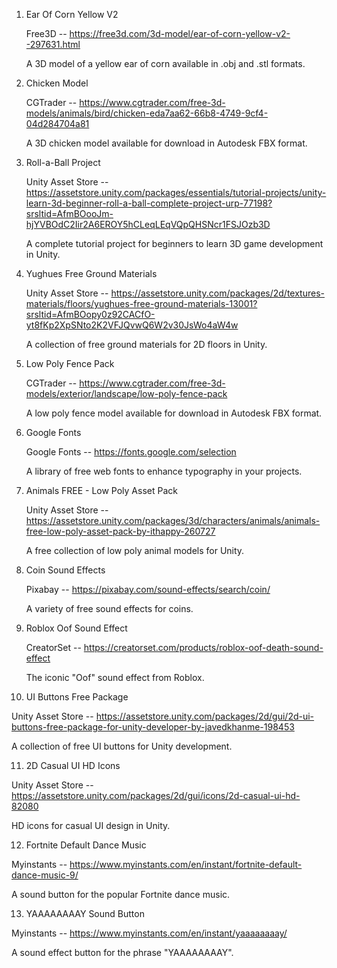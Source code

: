   

1. Ear Of Corn Yellow V2 

   Free3D -- https://free3d.com/3d-model/ear-of-corn-yellow-v2--297631.html  

   A 3D model of a yellow ear of corn available in .obj and .stl formats. 

  

2. Chicken Model 

   CGTrader -- https://www.cgtrader.com/free-3d-models/animals/bird/chicken-eda7aa62-66b8-4749-9cf4-04d284704a81 

   A 3D chicken model available for download in Autodesk FBX format. 

  

3. Roll-a-Ball Project 

   Unity Asset Store -- https://assetstore.unity.com/packages/essentials/tutorial-projects/unity-learn-3d-beginner-roll-a-ball-complete-project-urp-77198?srsltid=AfmBOooJm-hjYVBOdC2Iir2A6EROY5hCLeqLEqVQpQHSNcr1FSJOzb3D   

   A complete tutorial project for beginners to learn 3D game development in Unity. 

  

4. Yughues Free Ground Materials 

   Unity Asset Store -- https://assetstore.unity.com/packages/2d/textures-materials/floors/yughues-free-ground-materials-13001?srsltid=AfmBOopy0z92CACfO-yt8fKp2XpSNto2K2VFJQvwQ6W2v30JsWo4aW4w 

   A collection of free ground materials for 2D floors in Unity. 

  

5. Low Poly Fence Pack 

   CGTrader -- https://www.cgtrader.com/free-3d-models/exterior/landscape/low-poly-fence-pack    

   A low poly fence model available for download in Autodesk FBX format. 

  

 

 

6. Google Fonts 

   Google Fonts -- https://fonts.google.com/selection 

   A library of free web fonts to enhance typography in your projects. 

  

7. Animals FREE - Low Poly Asset Pack 

   Unity Asset Store -- https://assetstore.unity.com/packages/3d/characters/animals/animals-free-low-poly-asset-pack-by-ithappy-260727  

   A free collection of low poly animal models for Unity. 

  

8. Coin Sound Effects 

   Pixabay -- https://pixabay.com/sound-effects/search/coin/    

   A variety of free sound effects for coins. 

  

9. Roblox Oof Sound Effect 

   CreatorSet -- https://creatorset.com/products/roblox-oof-death-sound-effect    

   The iconic "Oof" sound effect from Roblox. 

  

10. UI Buttons Free Package 

   Unity Asset Store --  https://assetstore.unity.com/packages/2d/gui/2d-ui-buttons-free-package-for-unity-developer-by-javedkhanme-198453    

   A collection of free UI buttons for Unity development. 

  

11. 2D Casual UI HD Icons 

   Unity Asset Store -- https://assetstore.unity.com/packages/2d/gui/icons/2d-casual-ui-hd-82080    

   HD icons for casual UI design in Unity.  

  

 

12.  Fortnite Default Dance Music    

   Myinstants -- https://www.myinstants.com/en/instant/fortnite-default-dance-music-9/    

   A sound button for the popular Fortnite dance music.  

  

13. YAAAAAAAAY Sound Button 

   Myinstants -- https://www.myinstants.com/en/instant/yaaaaaaaay/ 

   A sound effect button for the phrase "YAAAAAAAAY".  

  

 
